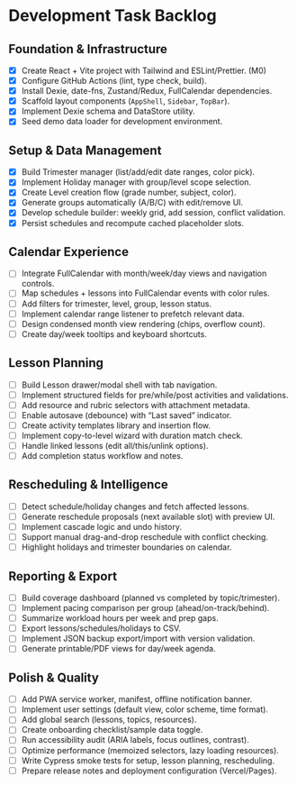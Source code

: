 # Development Task Backlog

## Foundation & Infrastructure
- [x] Create React + Vite project with Tailwind and ESLint/Prettier. (M0)
- [x] Configure GitHub Actions (lint, type check, build).
- [x] Install Dexie, date-fns, Zustand/Redux, FullCalendar dependencies.
- [x] Scaffold layout components (`AppShell`, `Sidebar`, `TopBar`).
- [x] Implement Dexie schema and DataStore utility.
- [x] Seed demo data loader for development environment.

## Setup & Data Management
- [x] Build Trimester manager (list/add/edit date ranges, color pick).
- [x] Implement Holiday manager with group/level scope selection.
- [x] Create Level creation flow (grade number, subject, color).
- [x] Generate groups automatically (A/B/C) with edit/remove UI.
- [x] Develop schedule builder: weekly grid, add session, conflict validation.
- [x] Persist schedules and recompute cached placeholder slots.

## Calendar Experience
- [ ] Integrate FullCalendar with month/week/day views and navigation controls.
- [ ] Map schedules + lessons into FullCalendar events with color rules.
- [ ] Add filters for trimester, level, group, lesson status.
- [ ] Implement calendar range listener to prefetch relevant data.
- [ ] Design condensed month view rendering (chips, overflow count).
- [ ] Create day/week tooltips and keyboard shortcuts.

## Lesson Planning
- [ ] Build Lesson drawer/modal shell with tab navigation.
- [ ] Implement structured fields for pre/while/post activities and validations.
- [ ] Add resource and rubric selectors with attachment metadata.
- [ ] Enable autosave (debounce) with “Last saved” indicator.
- [ ] Create activity templates library and insertion flow.
- [ ] Implement copy-to-level wizard with duration match check.
- [ ] Handle linked lessons (edit all/this/unlink options).
- [ ] Add completion status workflow and notes.

## Rescheduling & Intelligence
- [ ] Detect schedule/holiday changes and fetch affected lessons.
- [ ] Generate reschedule proposals (next available slot) with preview UI.
- [ ] Implement cascade logic and undo history.
- [ ] Support manual drag-and-drop reschedule with conflict checking.
- [ ] Highlight holidays and trimester boundaries on calendar.

## Reporting & Export
- [ ] Build coverage dashboard (planned vs completed by topic/trimester).
- [ ] Implement pacing comparison per group (ahead/on-track/behind).
- [ ] Summarize workload hours per week and prep gaps.
- [ ] Export lessons/schedules/holidays to CSV.
- [ ] Implement JSON backup export/import with version validation.
- [ ] Generate printable/PDF views for day/week agenda.

## Polish & Quality
- [ ] Add PWA service worker, manifest, offline notification banner.
- [ ] Implement user settings (default view, color scheme, time format).
- [ ] Add global search (lessons, topics, resources).
- [ ] Create onboarding checklist/sample data toggle.
- [ ] Run accessibility audit (ARIA labels, focus outlines, contrast).
- [ ] Optimize performance (memoized selectors, lazy loading resources).
- [ ] Write Cypress smoke tests for setup, lesson planning, rescheduling.
- [ ] Prepare release notes and deployment configuration (Vercel/Pages).
